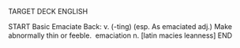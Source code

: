 TARGET DECK
ENGLISH

START
Basic
Emaciate
Back: v. (-ting) (esp. As emaciated adj.) Make abnormally thin or feeble.  emaciation n. [latin macies leanness]
END
